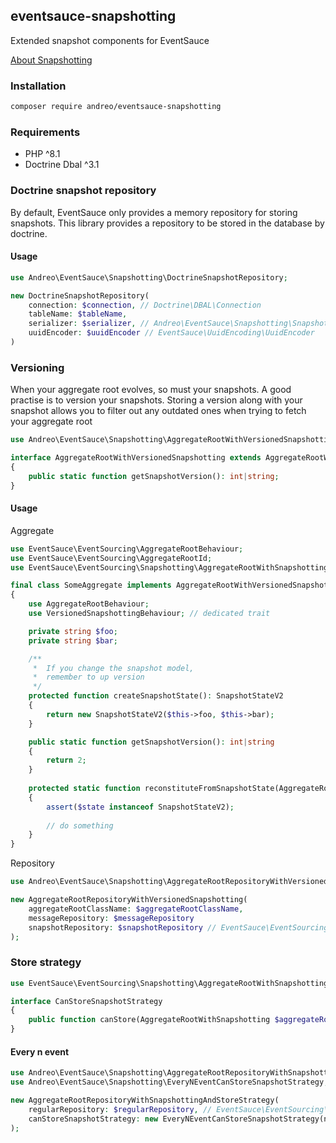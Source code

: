 ## eventsauce-snapshotting

Extended snapshot components for EventSauce

[About Snapshotting](https://eventsauce.io/docs/snapshotting/)


### Installation

```bash
composer require andreo/eventsauce-snapshotting
```
### Requirements

- PHP ^8.1
- Doctrine Dbal ^3.1

### Doctrine snapshot repository

By default, EventSauce only provides a memory repository 
for storing snapshots.
This library provides a repository to be stored in the 
database by doctrine.

#### Usage

```php
use Andreo\EventSauce\Snapshotting\DoctrineSnapshotRepository;

new DoctrineSnapshotRepository(
    connection: $connection, // Doctrine\DBAL\Connection
    tableName: $tableName,
    serializer: $serializer, // Andreo\EventSauce\Snapshotting\SnapshotStateSerializer
    uuidEncoder: $uuidEncoder // EventSauce\UuidEncoding\UuidEncoder
)
```

### Versioning

When your aggregate root evolves, so must your snapshots. 
A good practise is to version your snapshots.
Storing a version along with your snapshot allows you to 
filter out any outdated ones when trying to fetch 
your aggregate root

```php
use Andreo\EventSauce\Snapshotting\AggregateRootWithVersionedSnapshotting;

interface AggregateRootWithVersionedSnapshotting extends AggregateRootWithSnapshotting
{
    public static function getSnapshotVersion(): int|string;
}
```

#### Usage

Aggregate
```php
use EventSauce\EventSourcing\AggregateRootBehaviour;
use EventSauce\EventSourcing\AggregateRootId;
use EventSauce\EventSourcing\Snapshotting\AggregateRootWithSnapshotting;

final class SomeAggregate implements AggregateRootWithVersionedSnapshotting
{
    use AggregateRootBehaviour;
    use VersionedSnapshottingBehaviour; // dedicated trait

    private string $foo;
    private string $bar;

    /**
     *  If you change the snapshot model, 
     *  remember to up version
     */
    protected function createSnapshotState(): SnapshotStateV2
    {
        return new SnapshotStateV2($this->foo, $this->bar);
    }

    public static function getSnapshotVersion(): int|string
    {
        return 2;
    }
    
    protected static function reconstituteFromSnapshotState(AggregateRootId $id, $state): AggregateRootWithSnapshotting
    {
        assert($state instanceof SnapshotStateV2);
        
        // do something
    }
}
```
Repository

```php
use Andreo\EventSauce\Snapshotting\AggregateRootRepositoryWithVersionedSnapshotting;

new AggregateRootRepositoryWithVersionedSnapshotting(
    aggregateRootClassName: $aggregateRootClassName,
    messageRepository: $messageRepository
    snapshotRepository: $snapshotRepository // EventSauce\EventSourcing\AggregateRootRepository
);
```

### Store strategy

```php
use EventSauce\EventSourcing\Snapshotting\AggregateRootWithSnapshotting;

interface CanStoreSnapshotStrategy
{
    public function canStore(AggregateRootWithSnapshotting $aggregateRoot): bool;
}
```

#### Every n event

```php
use Andreo\EventSauce\Snapshotting\AggregateRootRepositoryWithSnapshottingAndStoreStrategy;
use Andreo\EventSauce\Snapshotting\EveryNEventCanStoreSnapshotStrategy;

new AggregateRootRepositoryWithSnapshottingAndStoreStrategy(
    regularRepository: $regularRepository, // EventSauce\EventSourcing\Snapshotting\AggregateRootRepositoryWithSnapshotting
    canStoreSnapshotStrategy: new EveryNEventCanStoreSnapshotStrategy(numberOfEvents: 200) // or other implementation of Andreo\EventSauce\Snapshotting\CanStoreSnapshotStrategy
);
```
